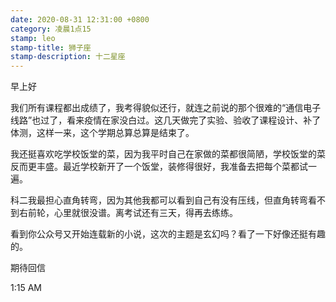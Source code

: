 ```yaml
---
date: 2020-08-31 12:31:00 +0800
category: 凌晨1点15
stamp: leo
stamp-title: 狮子座
stamp-description: 十二星座
---
```


<p>
早上好

我们所有课程都出成绩了，我考得貌似还行，就连之前说的那个很难的“通信电子线路”也过了，看来疫情在家没白过。这几天做完了实验、验收了课程设计、补了体测，这样一来，这个学期总算总算是结束了。

我还挺喜欢吃学校饭堂的菜，因为我平时自己在家做的菜都很简陋，学校饭堂的菜反而更丰盛。最近学校新开了一个饭堂，装修得很好，我准备去把每个菜都试一遍。

科二我最担心直角转弯，因为其他我都可以看到自己有没有压线，但直角转弯看不到右前轮，心里就很没谱。离考试还有三天，得再去练练。

看到你公众号又开始连载新的小说，这次的主题是玄幻吗？看了一下好像还挺有趣的。

期待回信

1:15 AM

</p>